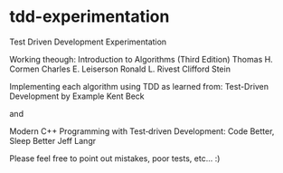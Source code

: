 # tdd-experimentation
Test Driven Development Experimentation

Working theough:
  Introduction to Algorithms (Third Edition)
    Thomas H. Cormen
    Charles E. Leiserson
    Ronald L. Rivest
    Clifford Stein

Implementing  each algorithm using TDD as learned from:
  Test-Driven Development by Example
    Kent Beck
  
  and
  
  Modern C++ Programming with Test‑driven Development: Code Better, Sleep Better
    Jeff Langr
 
 Please feel free to point out mistakes, poor tests, etc... :)
